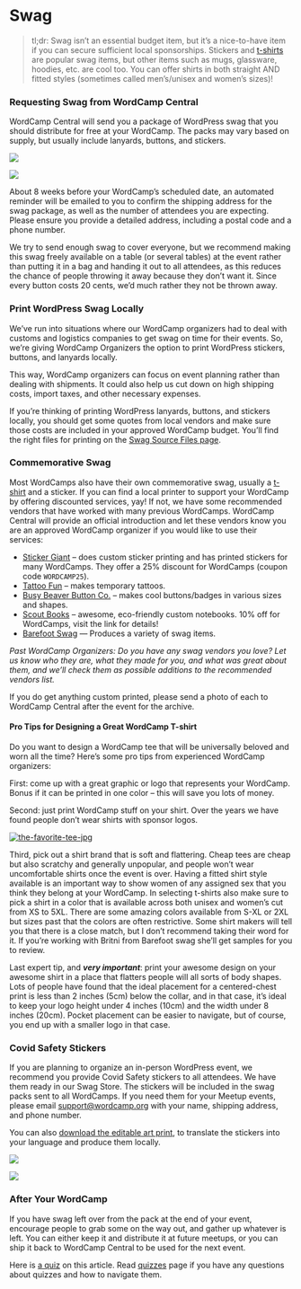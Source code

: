 # Swag

> tl;dr: Swag isn’t an essential budget item, but it’s a nice-to-have item if you can secure sufficient local sponsorships. Stickers and [t-shirts](https://make.wordpress.org/community/handbook/wordcamp-organizer-handbook/planning-details/swag/#tees) are popular swag items, but other items such as mugs, glassware, hoodies, etc. are cool too. You can offer shirts in both straight AND fitted styles (sometimes called men’s/unisex and women’s sizes)!

### Requesting Swag from WordCamp Central

WordCamp Central will send you a package of WordPress swag that you should distribute for free at your WordCamp. The packs may vary based on supply, but usually include lanyards, buttons, and stickers.

[![](https://make.wordpress.org/community/files/2022/10/wordpress-buttons.jpg)](https://make.wordpress.org/community/files/2022/10/wordpress-buttons.jpg)

[![](https://make.wordpress.org/community/files/2022/10/650x650WPLANYARD_1024x1024.jpg)](https://make.wordpress.org/community/files/2022/10/650x650WPLANYARD_1024x1024.jpg)

About 8 weeks before your WordCamp’s scheduled date, an automated reminder will be emailed to you to confirm the shipping address for the swag package, as well as the number of attendees you are expecting. Please ensure you provide a detailed address, including a postal code and a phone number.

We try to send enough swag to cover everyone, but we recommend making this swag freely available on a table (or several tables) at the event rather than putting it in a bag and handing it out to all attendees, as this reduces the chance of people throwing it away because they don’t want it. Since every button costs 20 cents, we’d much rather they not be thrown away.

### Print WordPress Swag Locally

We’ve run into situations where our WordCamp organizers had to deal with customs and logistics companies to get swag on time for their events. So, we’re giving WordCamp Organizers the option to print WordPress stickers, buttons, and lanyards locally.

This way, WordCamp organizers can focus on event planning rather than dealing with shipments. It could also help us cut down on high shipping costs, import taxes, and other necessary expenses.

If you’re thinking of printing WordPress lanyards, buttons, and stickers locally, you should get some quotes from local vendors and make sure those costs are included in your approved WordCamp budget. You’ll find the right files for printing on the [Swag Source Files page](https://make.wordpress.org/community/handbook/wordcamp-organizer/planning-details/swag/swag-source-files/).

### Commemorative Swag

Most WordCamps also have their own commemorative swag, usually a [t-shirt](https://make.wordpress.org/community/handbook/wordcamp-organizer-handbook/planning-details/swag/#tees) and a sticker. If you can find a local printer to support your WordCamp by offering discounted services, yay! If not, we have some recommended vendors that have worked with many previous WordCamps. WordCamp Central will provide an official introduction and let these vendors know you are an approved WordCamp organizer if you would like to use their services:

*   [Sticker Giant](http://www.stickergiant.com/wordcamp) – does custom sticker printing and has printed stickers for many WordCamps. They offer a 25% discount for WordCamps (coupon code `WORDCAMP25`).
*   [Tattoo Fun](http://www.tattoofun.com/ "Tattoo Fun") – makes temporary tattoos.
*   [Busy Beaver Button Co.](http://www.busybeaver.net/ "Busy Beaver Button Co.") – makes cool buttons/badges in various sizes and shapes.
*   [Scout Books](https://scoutbooks.com/wordpress-wordcamp/) – awesome, eco-friendly custom notebooks. 10% off for WordCamps, visit the link for details!
*   [Barefoot Swag](https://www.swagconnection.com/) — Produces a variety of swag items.

*Past WordCamp Organizers: Do you have any swag vendors you love? Let us know who they are, what they made for you, and what was great about them, and we’ll check them as possible additions to the recommended vendors list.*

If you do get anything custom printed, please send a photo of each to WordCamp Central after the event for the archive.

#### Pro Tips for Designing a Great WordCamp T-shirt

Do you want to design a WordCamp tee that will be universally beloved and worn all the time? Here’s some pro tips from experienced WordCamp organizers:

First: come up with a great graphic or logo that represents your WordCamp. Bonus if it can be printed in one color – this will save you lots of money.

Second: just print WordCamp stuff on your shirt. Over the years we have found people don’t wear shirts with sponsor logos.

[![the-favorite-tee-jpg](https://make.wordpress.org/community/files/2015/09/The-Favorite-Tee-300x300.jpg)](https://make.wordpress.org/community/files/2015/09/The-Favorite-Tee.jpg)

Third, pick out a shirt brand that is soft and flattering. Cheap tees are cheap but also scratchy and generally unpopular, and people won’t wear uncomfortable shirts once the event is over. Having a fitted shirt style available is an important way to show women of any assigned sex that you think they belong at your WordCamp. In selecting t-shirts also make sure to pick a shirt in a color that is available across both unisex and women’s cut from XS to 5XL. There are some amazing colors available from S-XL or 2XL but sizes past that the colors are often restrictive. Some shirt makers will tell you that there is a close match, but I don’t recommend taking their word for it. If you’re working with Britni from Barefoot swag she’ll get samples for you to review.

Last expert tip, and ***very important***: print your awesome design on your awesome shirt in a place that flatters people will all sorts of body shapes. Lots of people have found that the ideal placement for a centered-chest print is less than 2 inches (5cm) below the collar, and in that case, it’s ideal to keep your logo height under 4 inches (10cm) and the width under 8 inches (20cm). Pocket placement can be easier to navigate, but of course, you end up with a smaller logo in that case.

### Covid Safety Stickers

If you are planning to organize an in-person WordPress event, we recommend you provide Covid Safety stickers to all attendees. We have them ready in our Swag Store. The stickers will be included in the swag packs sent to all WordCamps. If you need them for your Meetup events, please email support@wordcamp.org with your name, shipping address, and phone number.  
  
You can also [download the editable art print](https://drive.google.com/drive/folders/19DElUtapZ7penMz2qq3Hk-IQWghWYh_G?usp=sharing), to translate the stickers into your language and produce them locally.

[![](https://make.wordpress.org/community/files/2022/10/Communication-Stickers-Masks-722x1024.png)](https://drive.google.com/drive/folders/19DElUtapZ7penMz2qq3Hk-IQWghWYh_G?usp=sharing)

[![](https://make.wordpress.org/community/files/2022/10/Communication-Stickers-Communication-722x1024.png)](https://drive.google.com/drive/folders/19DElUtapZ7penMz2qq3Hk-IQWghWYh_G?usp=sharing)

### After Your WordCamp

If you have swag left over from the pack at the end of your event, encourage people to grab some on the way out, and gather up whatever is left. You can either keep it and distribute it at future meetups, or you can ship it back to WordCamp Central to be used for the next event.

Here is [a quiz](https://wordpress.org/contributor-training/quiz/swag-2/) on this article. Read [quizzes](https://make.wordpress.org/community/handbook/wordcamp-organizer/quizzes/) page if you have any questions about quizzes and how to navigate them.

<!--
*   [To-do](# "To-do")
-->
